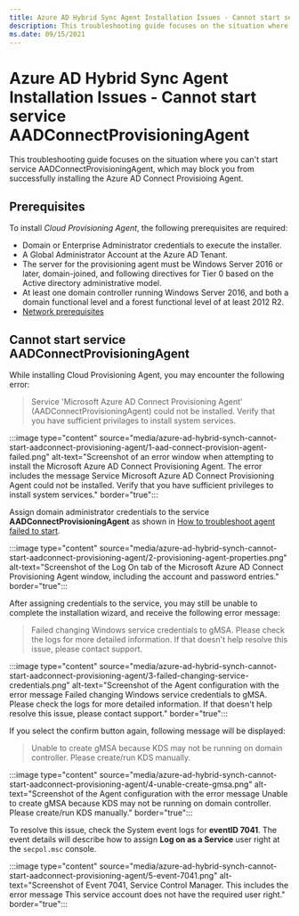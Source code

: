 ```yaml
---
title: Azure AD Hybrid Sync Agent Installation Issues - Cannot start service AADConnectProvisioningAgent
description: This troubleshooting guide focuses on the situation where you can't start service AADConnectProvisioningAgent, which may block you from successfully installing the Azure AD Connect Provisioing Agent.
ms.date: 09/15/2021
---
```


# Azure AD Hybrid Sync Agent Installation Issues - Cannot start service AADConnectProvisioningAgent

This troubleshooting guide focuses on the situation where you can't start service AADConnectProvisioningAgent, which may block you from successfully installing the Azure AD Connect Provisioing Agent.

## Prerequisites

To install *Cloud Provisioning Agent*, the following prerequisites are required:

- Domain or Enterprise Administrator credentials to execute the installer.
- A Global Administrator Account at the Azure AD Tenant.
- The server for the provisioning agent must be Windows Server 2016 or later, domain-joined, and following directives for Tier 0 based on the Active directory administrative model.
- At least one domain controller running Windows Server 2016, and both a domain functional level and a forest functional level of at least 2012 R2.
- [Network prerequisites](/azure/active-directory/cloud-sync/how-to-prerequisites#in-your-on-premises-environment)

## Cannot start service AADConnectProvisioningAgent

While installing Cloud Provisioning Agent, you may encounter the following error:

> Service 'Microsoft Azure AD Connect Provisioning Agent' (AADConnectProvisioningAgent) could not be installed. Verify that you have sufficient privilages to install system services.

:::image type="content" source="media/azure-ad-hybrid-synch-cannot-start-aadconnect-provisioning-agent/1-aad-connect-provision-agent-failed.png" alt-text="Screenshot of an error window when attempting to install the Microsoft Azure AD Connect Provisioning Agent. The error includes the message Service Microsoft Azure AD Connect Provisioning Agent could not be installed. Verify that you have sufficient privileges to install system services." border="true":::

Assign domain administrator credentials to the service **AADConnectProvisioningAgent** as shown in [How to troubleshoot agent failed to start](/azure/active-directory/cloud-sync/how-to-troubleshoot#agent-failed-to-start).

:::image type="content" source="media/azure-ad-hybrid-synch-cannot-start-aadconnect-provisioning-agent/2-provisioning-agent-properties.png" alt-text="Screenshot of the Log On tab of the Microsoft Azure AD Connect Provisioning Agent window, including the account and password entries." border="true":::

After assigning credentials to the service, you may still be unable to complete the installation wizard, and receive the following error message:

> Failed changing Windows service credentials to gMSA. Please check the logs for more detailed information. If that doesn't help resolve this issue, please contact support.

:::image type="content" source="media/azure-ad-hybrid-synch-cannot-start-aadconnect-provisioning-agent/3-failed-changing-service-credentials.png" alt-text="Screenshot of the Agent configuration with the error message Failed changing Windows service credentials to gMSA. Please check the logs for more detailed information. If that doesn't help resolve this issue, please contact support." border="true":::

If you select the confirm button again, following message will be displayed:

> Unable to create gMSA because KDS may not be running on domain controller. Please create/run KDS manually.

:::image type="content" source="media/azure-ad-hybrid-synch-cannot-start-aadconnect-provisioning-agent/4-unable-create-gmsa.png" alt-text="Screenshot of the Agent configuration with the error message Unable to create gMSA because KDS may not be running on domain controller. Please create/run KDS manually." border="true":::

To resolve this issue, check the System event logs for **eventID 7041**. The event details will describe how to assign **Log on as a Service** user right at the `secpol.msc` console.

:::image type="content" source="media/azure-ad-hybrid-synch-cannot-start-aadconnect-provisioning-agent/5-event-7041.png" alt-text="Screenshot of Event 7041, Service Control Manager. This includes the error message This service account does not have the required user right." border="true":::
